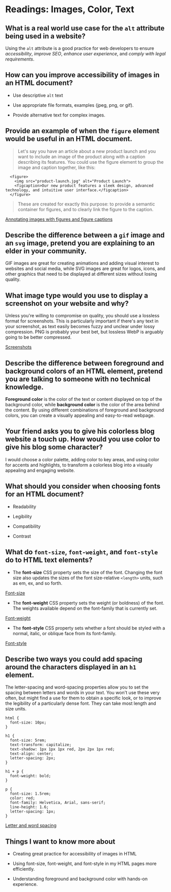 # Readings: Images, Color, Text

## What is a real world use case for the `alt` attribute being used in a website?

Using the `alt` attribute is a good practice for web developers to ensure _accessibility_, _improve SEO_, _enhance user experience_, and _comply with legal requirements_.

## How can you improve accessibility of images in an HTML document?

- Use descriptive `alt` text

- Use appropriate file formats, examples (jpeg, png, or gif).

- Provide alternative text for complex images.

## Provide an example of when the `figure` element would be useful in an HTML document.

> Let's say you have an article about a new product launch and you want to include an image of the product along with a caption describing its features. You could use the figure element to group the image and caption together, like this:
``` 
  <figure>
    <img src="product-launch.jpg" alt="Product Launch">
    <figcaption>Our new product features a sleek design, advanced technology, and intuitive user interface.</figcaption>
  </figure>
  ```
> These are created for exactly this purpose: to provide a semantic container for figures, and to clearly link the figure to the caption.

[Annotating images with figures and figure captions](https://developer.mozilla.org/en-US/docs/Learn/HTML/Multimedia_and_embedding/Images_in_HTML)

## Describe the difference between a `gif` image and an `svg` image, pretend you are explaining to an elder in your community.

GIF images are great for creating animations and adding visual interest to websites and social media, while SVG images are great for logos, icons, and other graphics that need to be displayed at different sizes without losing quality.

## What image type would you use to display a screenshot on your website and why?

Unless you're willing to compromise on quality, you should use a lossless format for screenshots. This is particularly important if there's any text in your screenshot, as text easily becomes fuzzy and unclear under lossy compression. PNG is probably your best bet, but lossless WebP is arguably going to be better compressed.

[Screenshots](https://developer.mozilla.org/en-US/docs/Web/Media/Formats/Image_types)

## Describe the difference between foreground and background colors of an HTML element, pretend you are talking to someone with no technical knowledge.

**Foreground color** is the color of the text or content displayed on top of the background color, while **background color** is the color of the area behind the content. By using different combinations of foreground and background colors, you can create a visually appealing and easy-to-read webpage.

## Your friend asks you to give his colorless blog website a touch up.  How would you use color to give his blog some character?

I would choose a color palette, adding color to key areas, and using color for accents and highlights, to transform a colorless blog into a visually appealing and engaging website.


## What should you consider when choosing fonts for an HTML document?

- Readability

- Legibility

- Compatibility

- Contrast


## What do `font-size`, `font-weight`, and `font-style` do to HTML text elements?

- The **font-size** CSS property sets the size of the font. Changing the font size also updates the sizes of the font size-relative `<length>` units, such as em, ex, and so forth.

[Font-size](https://developer.mozilla.org/en-US/docs/Web/CSS/font-size)

- The **font-weight** CSS property sets the weight (or boldness) of the font. The weights available depend on the font-family that is currently set.

[Font-weight](https://developer.mozilla.org/en-US/docs/Web/CSS/font-weight)

- The **font-style** CSS property sets whether a font should be styled with a normal, italic, or oblique face from its font-family.

[Font-style](https://developer.mozilla.org/en-US/docs/Web/CSS/font-style)

## Describe two ways you could add spacing around the characters displayed in an `h1` element.

The letter-spacing and word-spacing properties allow you to set the spacing between letters and words in your text. You won't use these very often, but might find a use for them to obtain a specific look, or to improve the legibility of a particularly dense font. They can take most length and size units.

```
html {
  font-size: 10px;
}

h1 {
  font-size: 5rem;
  text-transform: capitalize;
  text-shadow: 1px 1px 1px red, 2px 2px 1px red;
  text-align: center;
  letter-spacing: 2px;
}

h1 + p {
  font-weight: bold;
}

p {
  font-size: 1.5rem;
  color: red;
  font-family: Helvetica, Arial, sans-serif;
  line-height: 1.6;
  letter-spacing: 1px;
}
  ```
  
[Letter and word spacing](https://developer.mozilla.org/en-US/docs/Learn/CSS/Styling_text/Fundamentals)

## Things I want to know more about

- Creating great practice for accessibility of images in HTML

- Using font-size, font-weight, and font-style in my HTML pages more efficiently.

- Understanding foreground and background color with hands-on experience.
